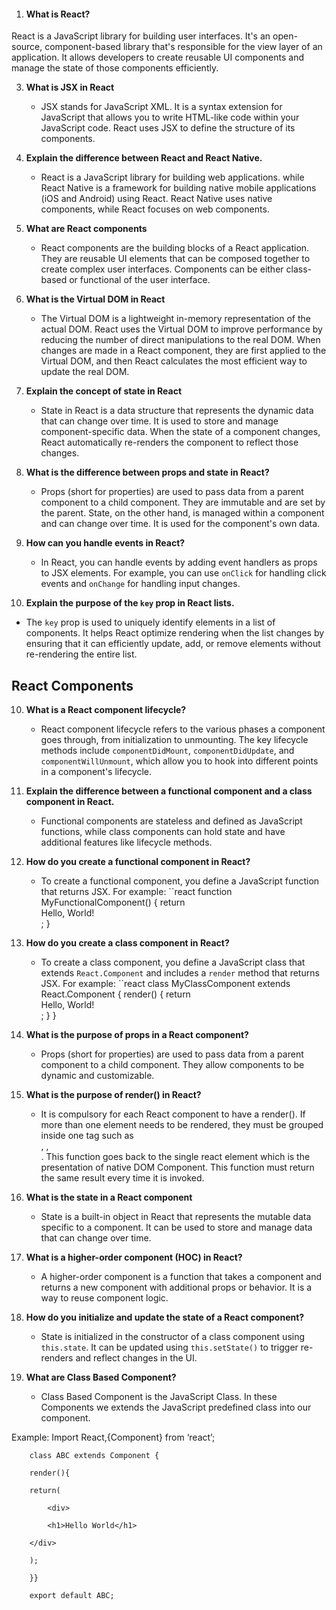
1. #### What is React?
React is a JavaScript library for building user interfaces.  It's an open-source, component-based library that's responsible for the view layer of an application. It allows developers to create reusable UI components and manage the state of those components efficiently.

3. **What is JSX in React**
   - JSX stands for JavaScript XML. It is a syntax extension for JavaScript that allows you to write HTML-like code within your JavaScript code. React uses JSX to define the structure of its components.   
          
4. **Explain the difference between React and React Native.**
   - React is a JavaScript library for building web applications. while React Native is a framework for building native mobile applications (iOS and Android) using React. React Native uses native components, while React focuses on web components.

5. **What are React components**
   - React components are the building blocks of a React application. They are reusable UI elements that can be composed together to create complex user interfaces. Components can be either class-based or functional of the user interface.

6. **What is the Virtual DOM in React**
   - The Virtual DOM is a lightweight in-memory representation of the actual DOM. React uses the Virtual DOM to improve performance by reducing the number of direct manipulations to the real DOM. When changes are made in a React component, they are first applied to the Virtual DOM, and then React calculates the most efficient way to update the real DOM.

7. **Explain the concept of state in React**
   - State in React is a data structure that represents the dynamic data that can change over time. It is used to store and manage component-specific data. When the state of a component changes, React automatically re-renders the component to reflect those changes.

8. **What is the difference between props and state in React?**
   - Props (short for properties) are used to pass data from a parent component to a child component. They are immutable and are set by the parent. State, on the other hand, is managed within a component and can change over time. It is used for the component's own data.

9. **How can you handle events in React?**
   - In React, you can handle events by adding event handlers as props to JSX elements. For example, you can use `onClick` for handling click events and `onChange` for handling input changes.

10. **Explain the purpose of the `key` prop in React lists.**
   - The `key` prop is used to uniquely identify elements in a list of components. It helps React optimize rendering when the list changes by ensuring that it can efficiently update, add, or remove elements without re-rendering the entire list.

## React Components

10. **What is a React component lifecycle?**
    - React component lifecycle refers to the various phases a component goes through, from initialization to unmounting. The key lifecycle methods include `componentDidMount`, `componentDidUpdate`, and `componentWillUnmount`, which allow you to hook into different points in a component's lifecycle.

12. **Explain the difference between a functional component and a class component in React.**
    - Functional components are stateless and defined as JavaScript functions, while class components can hold state and have additional features like lifecycle methods.

11. **How do you create a functional component in React?**
    - To create a functional component, you define a JavaScript function that returns JSX. For example:
    ``react
        function MyFunctionalComponent() {
            return <div>Hello, World!</div>;
        }

12. **How do you create a class component in React?**
    - To create a class component, you define a JavaScript class that extends `React.Component` and includes a `render` method that returns JSX. For example:
    ``react
    class MyClassComponent extends React.Component {
    render() {
        return <div>Hello, World!</div>;
        }
    }

13. **What is the purpose of props in a React component?**
    - Props (short for properties) are used to pass data from a parent component to a child component. They allow components to be dynamic and customizable.
      
14. **What is the purpose of render() in React?**
    - It is compulsory for each React component to have a render(). If more than one element needs to be rendered, they must be grouped inside one tag such as <form>, <group>,<div>.           This function goes back to the single react element which is the presentation of native DOM Component. This function must return the same result every time it is invoked.

15. **What is the state in a React component**
    - State is a built-in object in React that represents the mutable data specific to a component. It can be used to store and manage data that can change over time.

16. **What is a higher-order component (HOC) in React?**
    - A higher-order component is a function that takes a component and returns a new component with additional props or behavior. It is a way to reuse component logic.

17. **How do you initialize and update the state of a React component?**
    - State is initialized in the constructor of a class component using `this.state`. It can be updated using `this.setState()` to trigger re-renders and reflect changes in the UI.

18. **What are Class Based Component?**
    - Class Based Component is the JavaScript Class. In these Components we extends the JavaScript predefined class into our component.

   Example:
        Import React,{Component} from ‘react’;

        class ABC extends Component {

        render(){

        return(

            <div>

            <h1>Hello World</h1>

        </div>

        );

        }}

        export default ABC;       


